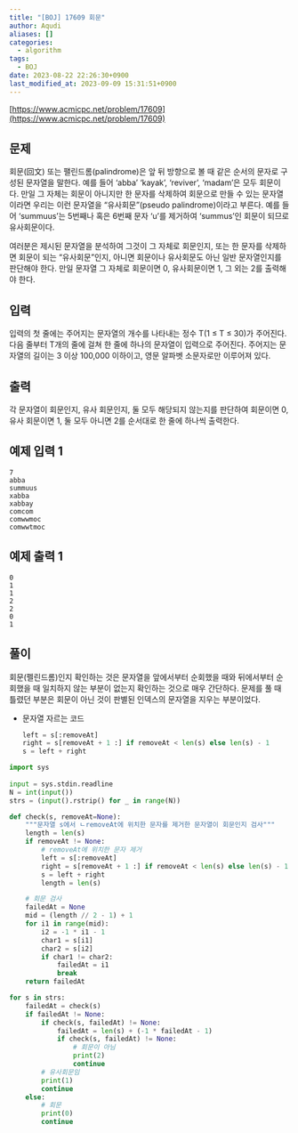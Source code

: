 ```yaml
---
title: "[BOJ] 17609 회문"
author: Aqudi
aliases: []
categories:
  - algorithm
tags:
  - BOJ
date: 2023-08-22 22:26:30+0900
last_modified_at: 2023-09-09 15:31:51+0900
---
```


[https://www.acmicpc.net/problem/17609](https://www.acmicpc.net/problem/17609)

## 문제

회문(回文) 또는 팰린드롬(palindrome)은 앞 뒤 방향으로 볼 때 같은 순서의 문자로 구성된 문자열을 말한다. 예를 들어 ‘abba’ ‘kayak’, ‘reviver’, ‘madam’은 모두 회문이다. 만일 그 자체는 회문이 아니지만 한 문자를 삭제하여 회문으로 만들 수 있는 문자열이라면 우리는 이런 문자열을 “유사회문”(pseudo palindrome)이라고 부른다. 예를 들어 ‘summuus’는 5번째나 혹은 6번째 문자 ‘u’를 제거하여 ‘summus’인 회문이 되므로 유사회문이다.

여러분은 제시된 문자열을 분석하여 그것이 그 자체로 회문인지, 또는 한 문자를 삭제하면 회문이 되는 “유사회문”인지, 아니면 회문이나 유사회문도 아닌 일반 문자열인지를 판단해야 한다. 만일 문자열 그 자체로 회문이면 0, 유사회문이면 1, 그 외는 2를 출력해야 한다. 

## 입력

입력의 첫 줄에는 주어지는 문자열의 개수를 나타내는 정수 T(1 ≤ T ≤ 30)가 주어진다. 다음 줄부터 T개의 줄에 걸쳐 한 줄에 하나의 문자열이 입력으로 주어진다. 주어지는 문자열의 길이는 3 이상 100,000 이하이고, 영문 알파벳 소문자로만 이루어져 있다.

## 출력

각 문자열이 회문인지, 유사 회문인지, 둘 모두 해당되지 않는지를 판단하여 회문이면 0, 유사 회문이면 1, 둘 모두 아니면 2를 순서대로 한 줄에 하나씩 출력한다.

## 예제 입력 1
```
7
abba
summuus
xabba
xabbay
comcom
comwwmoc
comwwtmoc
```

## 예제 출력 1
```
0
1
1
2
2
0
1
```

## 풀이

회문(펠린드롬)인지 확인하는 것은 문자열을 앞에서부터 순회했을 때와 뒤에서부터 순회했을 때 일치하지 않는 부분이 없는지 확인하는 것으로 매우 간단하다. 문제를 풀 때 틀렸던 부분은 회문이 아닌 것이 판별된 인덱스의 문자열을 지우는 부분이었다. 

- 문자열 자르는 코드
	```python
	left = s[:removeAt]
	right = s[removeAt + 1 :] if removeAt < len(s) else len(s) - 1
	s = left + right
	```

```python
import sys
  
input = sys.stdin.readline
N = int(input())
strs = (input().rstrip() for _ in range(N))

def check(s, removeAt=None):
    """문자열 s에서 ㄴremoveAt에 위치한 문자를 제거한 문자열이 회문인지 검사"""
    length = len(s)
    if removeAt != None:
        # removeAt에 위치한 문자 제거
        left = s[:removeAt]
        right = s[removeAt + 1 :] if removeAt < len(s) else len(s) - 1
        s = left + right
        length = len(s)

    # 회문 검사
    failedAt = None
    mid = (length // 2 - 1) + 1
    for i1 in range(mid):
        i2 = -1 * i1 - 1
        char1 = s[i1]
        char2 = s[i2]
        if char1 != char2:
            failedAt = i1
            break
    return failedAt

for s in strs:
    failedAt = check(s)
    if failedAt != None:
        if check(s, failedAt) != None:
            failedAt = len(s) + (-1 * failedAt - 1)
            if check(s, failedAt) != None:
                # 회문이 아님
                print(2)
                continue
        # 유사회문임
        print(1)
        continue
    else:
        # 회문
        print(0)
        continue
```